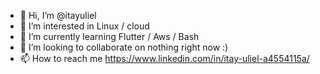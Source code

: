 - 👋 Hi, I’m @itayuliel
- 👀 I’m interested in Linux / cloud
- 🌱 I’m currently learning Flutter / Aws / Bash
- 💞️ I’m looking to collaborate on nothing right now :)
- 📫 How to reach me https://www.linkedin.com/in/itay-uliel-a4554115a/

<!---
itayuliel/itayuliel is a ✨ special ✨ repository because its `README.md` (this file) appears on your GitHub profile.
You can click the Preview link to take a look at your changes.
--->
